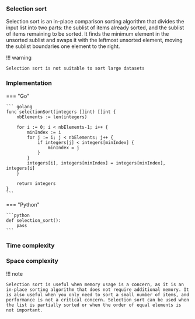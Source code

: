 ### Selection sort
Selection sort is an in-place comparison sorting algorithm that divides the input list into two parts: the sublist of items already sorted, and the sublist of items remaining to be sorted. It finds the minimum element in the unsorted sublist and swaps it with the leftmost unsorted element, moving the sublist boundaries one element to the right.

!!! warning

    Selection sort is not suitable to sort large datasets

### Implementation

=== "Go"

    ``` golang
    func selectionSort(integers []int) []int {
        nbElements := len(integers)

        for i := 0; i < nbElements-1; i++ {
            minIndex := i
            for j := i; j < nbElements; j++ {
                if integers[j] < integers[minIndex] {
                    minIndex = j
                }
            }
            integers[i], integers[minIndex] = integers[minIndex], integers[i]
        }

        return integers
    }
    ```

=== "Python"

    ```python
    def selection_sort():
        pass
    ```


### Time complexity

### Space complexity

!!! note

    Selection sort is useful when memory usage is a concern, as it is an in-place sorting algorithm that does not require additional memory. It is also useful when you only need to sort a small number of items, and performance is not a critical concern. Selection sort can be used when the list is partially sorted or when the order of equal elements is not important.



